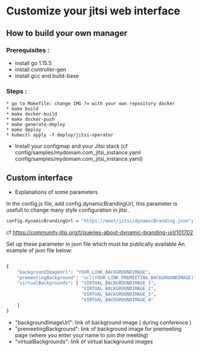 # Customize your jitsi web interface

## How to build your own manager

### Prerequisites : 
- install go 1.15.5
- install controller-gen
- install gcc and build-base

### Steps :

    * go to Makefile: change IMG ?= with your own repository docker 
    * make build
    * make docker-build
    * make docker-push 
    * make generate-deploy
    * make deploy
    * kubectl apply -f deploy/jitsi-operator
- Install your configmap and your Jitsi stack (cf config/samples/mydomain.com_jitsi_instance.yaml  config/samples/mydomain.com_jitsi_instance.yaml)

## Custom interface

- Explanations of some parameters

In the config.js file, add config.dynamicBrandingUrl, this parameter is usefull  to change many style configuration in jitsi .

```bash
config.dynamicBrandingUrl = "https://meet/jitsi/dynamicBranding.json";
```
cf https://community.jitsi.org/t/queries-about-dynamic-branding-url/101702

Set up these parameter in json file which must be publically available
An example of json file below:

```bash

{
	"backgroundImageUrl": "YOUR_LINK_BACKGROUNDIMAGE",
	"premeetingBackground": "url(YOUR_LINK_PREMEETING_BACKGROUNDIMAGE)",
	"virtualBackgrounds": [ "VIRTUAL_BACKGROUNDIMAGE_1", 
							"VIRTUAL_BACKGROUNDIMAGE_2",
							"VIRTUAL_BACKGROUNDIMAGE_3",
							"VIRTUAL_BACKGROUNDIMAGE_4"
	]
}


```
* "backgroundImageUrl": link of background image ( during conference )
* "premeetingBackground": link of background image for premeeting page (where you enter your name to join the meeting)
* "virtualBackgrounds": link of virtual background images 


